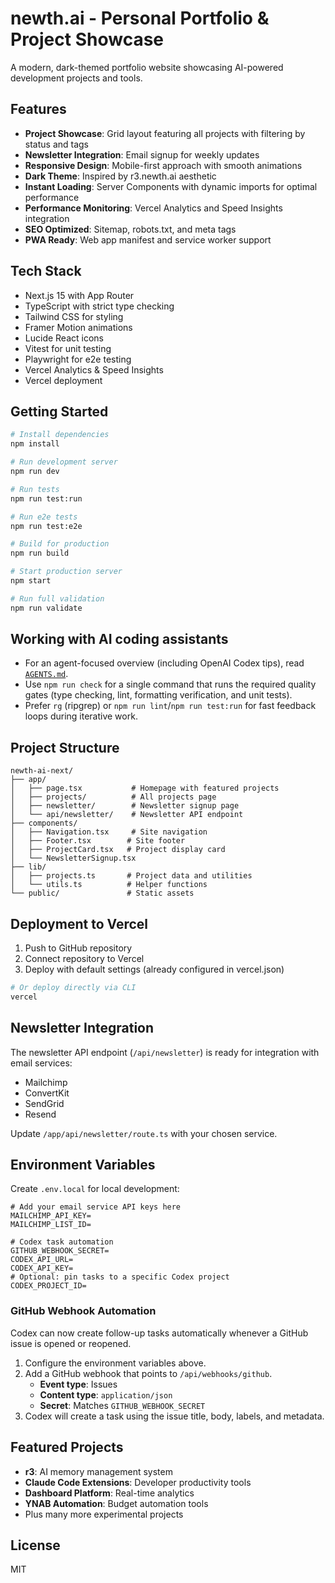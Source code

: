 # newth.ai - Personal Portfolio & Project Showcase

A modern, dark-themed portfolio website showcasing AI-powered development projects and tools.

## Features

- **Project Showcase**: Grid layout featuring all projects with filtering by status and tags
- **Newsletter Integration**: Email signup for weekly updates
- **Responsive Design**: Mobile-first approach with smooth animations
- **Dark Theme**: Inspired by r3.newth.ai aesthetic
- **Instant Loading**: Server Components with dynamic imports for optimal performance
- **Performance Monitoring**: Vercel Analytics and Speed Insights integration
- **SEO Optimized**: Sitemap, robots.txt, and meta tags
- **PWA Ready**: Web app manifest and service worker support

## Tech Stack

- Next.js 15 with App Router
- TypeScript with strict type checking
- Tailwind CSS for styling
- Framer Motion animations
- Lucide React icons
- Vitest for unit testing
- Playwright for e2e testing
- Vercel Analytics & Speed Insights
- Vercel deployment

## Getting Started

```bash
# Install dependencies
npm install

# Run development server
npm run dev

# Run tests
npm run test:run

# Run e2e tests
npm run test:e2e

# Build for production
npm run build

# Start production server
npm start

# Run full validation
npm run validate
```

## Working with AI coding assistants

- For an agent-focused overview (including OpenAI Codex tips), read [`AGENTS.md`](./AGENTS.md).
- Use `npm run check` for a single command that runs the required quality gates (type checking, lint, formatting verification, and unit tests).
- Prefer `rg` (ripgrep) or `npm run lint`/`npm run test:run` for fast feedback loops during iterative work.

## Project Structure

```
newth-ai-next/
├── app/
│   ├── page.tsx           # Homepage with featured projects
│   ├── projects/          # All projects page
│   ├── newsletter/        # Newsletter signup page
│   └── api/newsletter/    # Newsletter API endpoint
├── components/
│   ├── Navigation.tsx     # Site navigation
│   ├── Footer.tsx        # Site footer
│   ├── ProjectCard.tsx   # Project display card
│   └── NewsletterSignup.tsx
├── lib/
│   ├── projects.ts       # Project data and utilities
│   └── utils.ts          # Helper functions
└── public/               # Static assets
```

## Deployment to Vercel

1. Push to GitHub repository
2. Connect repository to Vercel
3. Deploy with default settings (already configured in vercel.json)

```bash
# Or deploy directly via CLI
vercel
```

## Newsletter Integration

The newsletter API endpoint (`/api/newsletter`) is ready for integration with email services:

- Mailchimp
- ConvertKit
- SendGrid
- Resend

Update `/app/api/newsletter/route.ts` with your chosen service.

## Environment Variables

Create `.env.local` for local development:

```
# Add your email service API keys here
MAILCHIMP_API_KEY=
MAILCHIMP_LIST_ID=

# Codex task automation
GITHUB_WEBHOOK_SECRET=
CODEX_API_URL=
CODEX_API_KEY=
# Optional: pin tasks to a specific Codex project
CODEX_PROJECT_ID=
```

### GitHub Webhook Automation

Codex can now create follow-up tasks automatically whenever a GitHub issue is opened or reopened.

1. Configure the environment variables above.
2. Add a GitHub webhook that points to `/api/webhooks/github`.
   - **Event type**: Issues
   - **Content type**: `application/json`
   - **Secret**: Matches `GITHUB_WEBHOOK_SECRET`
3. Codex will create a task using the issue title, body, labels, and metadata.

## Featured Projects

- **r3**: AI memory management system
- **Claude Code Extensions**: Developer productivity tools
- **Dashboard Platform**: Real-time analytics
- **YNAB Automation**: Budget automation tools
- Plus many more experimental projects

## License

MIT
